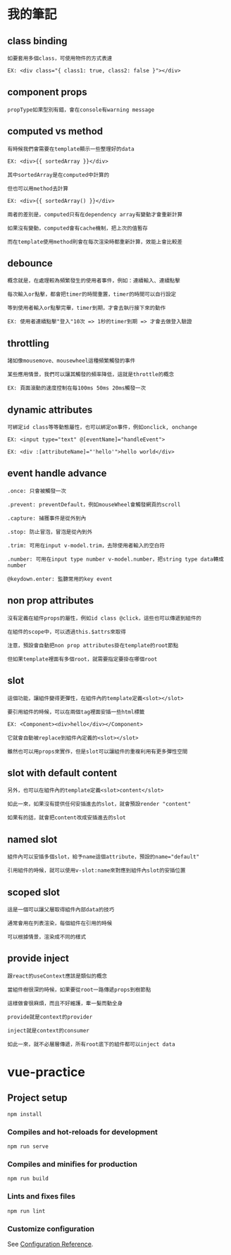 # 我的筆記

## class binding
```
如要套用多個class，可使用物件的方式表達

EX: <div class="{ class1: true, class2: false }"></div>
```

## component props
```
propType如果型別有錯，會在console有warning message
```

## computed vs method
```
有時候我們會需要在template顯示一些整理好的data

EX: <div>{{ sortedArray }}</div>

其中sortedArray是在computed中計算的

但也可以用method去計算

EX: <div>{{ sortedArray() }}</div>

兩者的差別是，computed只有在dependency array有變動才會重新計算

如果沒有變動，computed會有cache機制，把上次的值暫存

而在template使用method則會在每次渲染時都重新計算，效能上會比較差
```

## debounce
```
概念就是，在處理較為頻繁發生的使用者事件，例如：連續輸入、連續點擊

每次輸入or點擊，都會把timer的時間重置，timer的時間可以自行設定

等到使用者輸入or點擊完畢，timer到期，才會去執行接下來的動作

EX: 使用者連續點擊"登入"10次 => 1秒的timer到期 => 才會去做登入驗證
```

## throttling
```
諸如像mousemove、mousewheel這種頻繁觸發的事件

某些應用情景，我們可以讓其觸發的頻率降低，這就是throttle的概念

EX: 頁面滾動的速度控制在每100ms 50ms 20ms觸發一次
```

## dynamic attributes
```
可綁定id class等等動態屬性，也可以綁定on事件，例如onclick, onchange

EX: <input type="text" @[eventName]="handleEvent">

EX: <div :[attributeName]="'hello'">hello world</div>
```

## event handle advance
```
.once: 只會被觸發一次

.prevent: preventDefault，例如mouseWheel會觸發網頁的scroll

.capture: 捕獲事件是從外到內

.stop: 防止冒泡，冒泡是從內到外

.trim: 可用在input v-model.trim，去除使用者輸入的空白符

.number: 可用在input type number v-model.number，把string type data轉成number

@keydown.enter: 監聽常用的key event
```

## non prop attributes
```
沒有定義在組件props的屬性，例如id class @click，這些也可以傳遞到組件的

在組件的scope中，可以透過this.$attrs來取得

注意，預設會自動把non prop attributes掛在template的root節點

但如果template裡面有多個root，就需要指定要掛在哪個root
```

## slot
```
這個功能，讓組件變得更彈性，在組件內的template定義<slot></slot>

要引用組件的時候，可以在兩個tag裡面安插一些html標籤

EX: <Component><div>hello</div></Component>

它就會自動被replace到組件內定義的<slot></slot>

雖然也可以用props來實作，但是slot可以讓組件的重複利用有更多彈性空間
```

## slot with default content
```
另外，也可以在組件內的template定義<slot>content</slot>

如此一來，如果沒有提供任何安插進去的slot，就會預設render "content"

如果有的話，就會把content改成安插進去的slot
```

## named slot
```
組件內可以安插多個slot，給予name這個attribute，預設的name="default"

引用組件的時候，就可以使用v-slot:name來對應到組件內slot的安插位置
```

## scoped slot
```
這是一個可以讓父層取得組件內部data的技巧

通常會用在列表渲染，每個組件在引用的時候

可以根據情景，渲染成不同的樣式
```

## provide inject
```
跟react的useContext應該是類似的概念

當組件樹很深的時候，如果要從root一路傳遞props到樹節點

這樣做會很麻煩，而且不好維護，牽一髮而動全身

provide就是context的provider

inject就是context的consumer

如此一來，就不必層層傳遞，所有root底下的組件都可以inject data
```


# vue-practice

## Project setup
```
npm install
```

### Compiles and hot-reloads for development
```
npm run serve
```

### Compiles and minifies for production
```
npm run build
```

### Lints and fixes files
```
npm run lint
```

### Customize configuration
See [Configuration Reference](https://cli.vuejs.org/config/).
